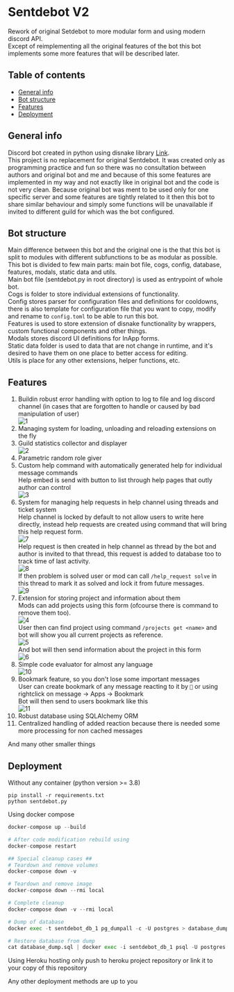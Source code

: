 # Sentdebot V2

Rework of original Setdebot to more modular form and using modern discord API. \
Except of reimplementing all the original features of the bot this bot implements some more features that will be described later.

## Table of contents
* [General info](#general-info)
* [Bot structure](#bot-structure)
* [Features](#features)
* [Deployment](#deployment)

## General info
Discord bot created in python using disnake library [Link](https://github.com/DisnakeDev/disnake). \
This project is no replacement for original Sentdebot. It was created only as programming practice and fun so there was no consultation between authors and original bot and me and because of this some features are implemented in my way and not exactly like in original bot and the code is not very clean.
Because original bot was ment to be used only for one specific server and some features are tightly related to it then this bot to share similar behaviour and simply some functions will be unavailable if invited to different guild for which was the bot configured.

## Bot structure
Main difference between this bot and the original one is the that this bot is split to modules with different subfunctions to be as modular as possible. \
This bot is divided to few main parts: main bot file, cogs, config, database, features, modals, static data and utils. \
Main bot file (sentdebot.py in root directory) is used as entrypoint of whole bot. \
Cogs is folder to store individual extensions of functionality. \
Config stores parser for configuration files and definitions for cooldowns, there is also template for configuration file that you want to copy, modify and rename to ``config.toml`` to be able to run this bot. \
Features is used to store extension of disnake functionality by wrappers, custom functional components and other things. \
Modals stores discord UI definitions for InApp forms. \
Static data folder is used to data that are not change in runtime, and it's desired to have them on one place to better access for editing. \
Utils is place for any other extensions, helper functions, etc.

## Features
1. Buildin robust error handling with option to log to file and log discord channel (in cases that are forgotten to handle or caused by bad manipulation of user) \
![1](media/error_sample1.jpg?raw=true)
2. Managing system for loading, unloading and reloading extensions on the fly
3. Guild statistics collector and displayer \
![2](media/community_report.jpg?raw=true)
4. Parametric random role giver
5. Custom help command with automatically generated help for individual message commands \
Help embed is send with button to list through help pages that outly author can control \
![3](media/help.jpg?raw=true)
6. System for managing help requests in help channel using threads and ticket system \
Help channel is locked by default to not allow users to write here directly, instead help requests are created using command that will bring this help request form. \
![7](media/help_req_create_form.jpg?raw=true) \
Help request is then created in help channel as thread by the bot and author is invited to that thread, this request is added to database too to track time of last activity. \
![8](media/help_req_created.jpg?raw=true) \
If then problem is solved user or mod can call `/help_request solve` in this thread to mark it as solved and lock it from future messages. \
![9](media/help_req_solved.jpg?raw=true)
7. Extension for storing project and information about them \
Mods can add projects using this form (ofcourse there is command to remove them too). \
![4](media/project_add_form.jpg?raw=true) \
User then can find project using command `/projects get <name>` and bot will show you all current projects as reference. \
![5](media/project_get_info.jpg?raw=true) \
And bot will then send information about the project in this form \
![6](media/project_get_info_result.jpg?raw=true)
8. Simple code evaluator for almost any language \
![10](media/code_evaluation.jpg?raw=true)
9. Bookmark feature, so you don't lose some important messages \
User can create bookmark of any message reacting to it by `🔖` or using rightclick on message -> Apps -> Bookmark \
Bot will then send to users bookmark like this \
![11](media/bookmark.jpg?raw=true)
10. Robust database using SQLAlchemy ORM
11. Centralized handling of added reaction because there is needed some more processing for non cached messages

And many other smaller things

## Deployment
Without any container (python version >= 3.8)
```
pip install -r requirements.txt
python sentdebot.py
```

Using docker compose
```py
docker-compose up --build

# After code modification rebuild using
docker-compose restart

## Special cleanup cases ##
# Teardown and remove volumes
docker-compose down -v

# Teardown and remove image
docker-compose down --rmi local

# Complete cleanup
docker-compose down -v --rmi local

# Dump of database
docker exec -t sentdebot_db_1 pg_dumpall -c -U postgres > database_dump.sql

# Restore database from dump
cat database_dump.sql | docker exec -i sentdebot_db_1 psql -U postgres
```

Using Heroku hosting only push to heroku project repository or link it to your copy of this repository

Any other deployment methods are up to you
